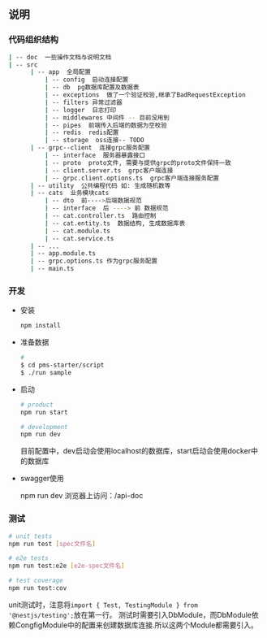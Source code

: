 ## 说明

### 代码组织结构

```sh
| -- doc  一些操作文档与说明文档
| -- src
      | -- app  全局配置
          | -- config  启动连接配置
          | -- db  pg数据库配置及数据表
          | -- exceptions  做了一个验证校验,继承了BadRequestException
          | -- filters 异常过滤器
          | -- logger  日志打印
          | -- middlewares 中间件 -- 目前没用到
          | -- pipes  前端传入后端的数据为空校验
          | -- redis  redis配置
          | -- storage  oss连接-- TODO
      | -- grpc--client  连接grpc服务配置
          | -- interface  服务器暴露接口
          | -- proto  proto文件, 需要与提供grpc的proto文件保持一致
          | -- client.server.ts  grpc客户端连接
          | -- grpc.client.options.ts  grpc客户端连接服务配置
      | -- utility  公共编程代码 如: 生成随机数等
      | -- cats  业务模块cats
          | -- dto  前---->后端数据规范
          | -- interface  后 ----> 前 数据规范
          | -- cat.controller.ts  路由控制
          | -- cat.entity.ts  数据结构, 生成数据库表
          | -- cat.module.ts
          | -- cat.service.ts 
      | -- ...
      | -- app.module.ts 
      | -- grpc.options.ts 作为grpc服务配置
      | -- main.ts
```

### 开发

- 安装
  
  ```bash
  npm install
  ```

- 准备数据

  ```bash
  #
  $ cd pms-starter/script
  $ ./run sample
  ```

- 启动

  ```bash
  # product
  npm run start
  
  # development
  npm run dev
  ```

  目前配置中，dev启动会使用localhost的数据库，start启动会使用docker中的数据库

- swagger使用  

  npm run dev
  浏览器上访问：/api-doc

### 测试

  ```bash
  # unit tests
  npm run test [spec文件名]
  
  # e2e tests
  npm run test:e2e [e2e-spec文件名]
  
  # test coverage
  npm run test:cov
  ```
  
  unit测试时，注意将`import { Test, TestingModule } from '@nestjs/testing';`放在第一行。
  测试时需要引入DbModule，而DbModule依赖CongfigModule中的配置来创建数据库连接.所以这两个Module都需要引入。

